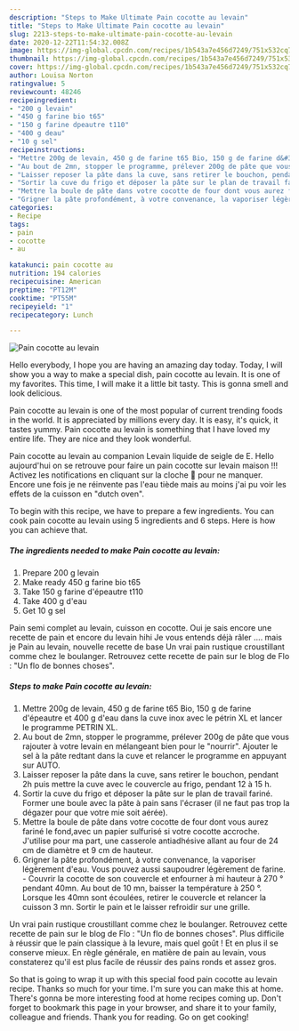 ```yaml
---
description: "Steps to Make Ultimate Pain cocotte au levain"
title: "Steps to Make Ultimate Pain cocotte au levain"
slug: 2213-steps-to-make-ultimate-pain-cocotte-au-levain
date: 2020-12-22T11:54:32.008Z
image: https://img-global.cpcdn.com/recipes/1b543a7e456d7249/751x532cq70/pain-cocotte-au-levain-photo-principale-de-la-recette.jpg
thumbnail: https://img-global.cpcdn.com/recipes/1b543a7e456d7249/751x532cq70/pain-cocotte-au-levain-photo-principale-de-la-recette.jpg
cover: https://img-global.cpcdn.com/recipes/1b543a7e456d7249/751x532cq70/pain-cocotte-au-levain-photo-principale-de-la-recette.jpg
author: Louisa Norton
ratingvalue: 5
reviewcount: 48246
recipeingredient:
- "200 g levain"
- "450 g farine bio t65"
- "150 g farine dpeautre t110"
- "400 g deau"
- "10 g sel"
recipeinstructions:
- "Mettre 200g de levain, 450 g de farine t65 Bio, 150 g de farine d&#39;épeautre et 400 g d&#39;eau dans la cuve inox avec le pétrin XL et lancer le programme PETRIN XL."
- "Au bout de 2mn, stopper le programme, prélever 200g de pâte que vous rajouter à votre levain en mélangeant bien pour le &#34;nourrir&#34;. Ajouter le sel à la pâte redtant dans la cuve et relancer le programme en appuyant sur AUTO."
- "Laisser reposer la pâte dans la cuve, sans retirer le bouchon, pendant 2h puis mettre la cuve avec le couvercle au frigo, pendant 12 à 15 h."
- "Sortir la cuve du frigo et déposer la pâte sur le plan de travail fariné. Former une boule avec la pâte à pain sans l&#39;écraser (il ne faut pas trop la dégazer pour que votre mie soit aérée)."
- "Mettre la boule de pâte dans votre cocotte de four dont vous aurez fariné le fond,avec un papier sulfurisé si votre cocotte accroche. J&#39;utilise pour ma part, une casserole antiadhésive allant au four de 24 cm de diamètre et 9 cm de hauteur."
- "Grigner la pâte profondément, à votre convenance, la vaporiser légèrement d&#39;eau. Vous pouvez aussi saupoudrer légèrement de farine. Couvrir la cocotte de son couvercle et enfourner à mi hauteur à 270 ° pendant 40mn. Au bout de 10 mn, baisser la température à 250 °. Lorsque les 40mn sont écoulées, retirer le couvercle et relancer la cuisson 3 mn. Sortir le pain et le laisser refroidir sur une grille."
categories:
- Recipe
tags:
- pain
- cocotte
- au

katakunci: pain cocotte au 
nutrition: 194 calories
recipecuisine: American
preptime: "PT12M"
cooktime: "PT55M"
recipeyield: "1"
recipecategory: Lunch

---
```



![Pain cocotte au levain](https://img-global.cpcdn.com/recipes/1b543a7e456d7249/751x532cq70/pain-cocotte-au-levain-photo-principale-de-la-recette.jpg)

Hello everybody, I hope you are having an amazing day today. Today, I will show you a way to make a special dish, pain cocotte au levain. It is one of my favorites. This time, I will make it a little bit tasty. This is gonna smell and look delicious.

Pain cocotte au levain is one of the most popular of current trending foods in the world. It is appreciated by millions every day. It is easy, it's quick, it tastes yummy. Pain cocotte au levain is something that I have loved my entire life. They are nice and they look wonderful.

Pain cocotte au levain au companion Levain liquide de seigle de E. Hello aujourd&#39;hui on se retrouve pour faire un pain cocotte sur levain maison !!! Activez les notifications en cliquant sur la cloche 🔔 pour ne manquer. Encore une fois je ne réinvente pas l&#39;eau tiède mais au moins j&#39;ai pu voir les effets de la cuisson en &#34;dutch oven&#34;.


To begin with this recipe, we have to prepare a few ingredients. You can cook pain cocotte au levain using 5 ingredients and 6 steps. Here is how you can achieve that.

<!--inarticleads1-->

##### The ingredients needed to make Pain cocotte au levain:

1. Prepare 200 g levain
1. Make ready 450 g farine bio t65
1. Take 150 g farine d&#39;épeautre t110
1. Take 400 g d&#39;eau
1. Get 10 g sel


Pain semi complet au levain, cuisson en cocotte. Oui je sais encore une recette de pain et encore du levain hihi Je vous entends déjà râler …. mais je Pain au levain, nouvelle recette de base Un vrai pain rustique croustillant comme chez le boulanger. Retrouvez cette recette de pain sur le blog de Flo : &#34;Un flo de bonnes choses&#34;. 

<!--inarticleads2-->

##### Steps to make Pain cocotte au levain:

1. Mettre 200g de levain, 450 g de farine t65 Bio, 150 g de farine d&#39;épeautre et 400 g d&#39;eau dans la cuve inox avec le pétrin XL et lancer le programme PETRIN XL.
1. Au bout de 2mn, stopper le programme, prélever 200g de pâte que vous rajouter à votre levain en mélangeant bien pour le &#34;nourrir&#34;. Ajouter le sel à la pâte redtant dans la cuve et relancer le programme en appuyant sur AUTO.
1. Laisser reposer la pâte dans la cuve, sans retirer le bouchon, pendant 2h puis mettre la cuve avec le couvercle au frigo, pendant 12 à 15 h.
1. Sortir la cuve du frigo et déposer la pâte sur le plan de travail fariné. Former une boule avec la pâte à pain sans l&#39;écraser (il ne faut pas trop la dégazer pour que votre mie soit aérée).
1. Mettre la boule de pâte dans votre cocotte de four dont vous aurez fariné le fond,avec un papier sulfurisé si votre cocotte accroche. J&#39;utilise pour ma part, une casserole antiadhésive allant au four de 24 cm de diamètre et 9 cm de hauteur.
1. Grigner la pâte profondément, à votre convenance, la vaporiser légèrement d&#39;eau. Vous pouvez aussi saupoudrer légèrement de farine. - Couvrir la cocotte de son couvercle et enfourner à mi hauteur à 270 ° pendant 40mn. Au bout de 10 mn, baisser la température à 250 °. Lorsque les 40mn sont écoulées, retirer le couvercle et relancer la cuisson 3 mn. Sortir le pain et le laisser refroidir sur une grille.


Un vrai pain rustique croustillant comme chez le boulanger. Retrouvez cette recette de pain sur le blog de Flo : &#34;Un flo de bonnes choses&#34;. Plus difficile à réussir que le pain classique à la levure, mais quel goût ! Et en plus il se conserve mieux. En règle générale, en matière de pain au levain, vous constaterez qu&#39;il est plus facile de réussir des pains ronds et assez gros. 

So that is going to wrap it up with this special food pain cocotte au levain recipe. Thanks so much for your time. I'm sure you can make this at home. There's gonna be more interesting food at home recipes coming up. Don't forget to bookmark this page in your browser, and share it to your family, colleague and friends. Thank you for reading. Go on get cooking!
